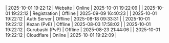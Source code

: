 | 2025-10-01 19:22:12 | Website | Online | 2025-10-01 19:22:09 |
| 2025-10-01 19:22:12 | Registration | Offline | 2025-09-09 16:40:23 |
| 2025-10-01 19:22:12 | Auth Server | Offline | 2025-08-18 09:33:31 |
| 2025-10-01 19:22:12 | Kezan (PvE) | Offline | 2025-08-03 17:58:02 |
| 2025-10-01 19:22:12 | Gurubashi (PvP) | Offline | 2025-08-23 21:44:06 |
| 2025-10-01 19:22:12 | Cloudflare | Online | 2025-10-01 19:22:09 |
